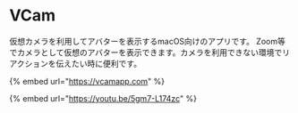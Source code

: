 # VCam

仮想カメラを利用してアバターを表示するmacOS向けのアプリです。 Zoom等でカメラとして仮想のアバターを表示できます。カメラを利用できない環境でリアクションを伝えたい時に便利です。

{% embed url="https://vcamapp.com" %}

{% embed url="https://youtu.be/5gm7-L174zc" %}
